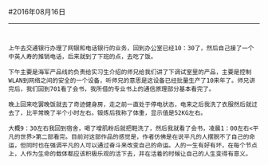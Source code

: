 #2016年08月16日
- - - - -
#
    上午去交通银行办理了网银和电话银行的业务，回到办公室已经10：30了，然后自己接了一个中英人寿的推销电话，后来就到了下班的点，去吃了饭。

    下午主要是海军产品线的负责给实习生介绍的师兄给我们讲了下调试室里的产品，主要是控制WLAN到网络之间的安全的一个设备，听师兄的意思是这设备已经批量生产了10来年了。师兄讲完后，我们回到701看了会书，我所借的专业书上的通信原理部分基本看完了。

    晚上回来吃罢晚饭就去了奇迹健身房，走之前一直处于停电状态，电来之后我洗了衣服然后就过去了，比平常晚了半个小时左右。锻炼后我称了体重，显示值是52KG左右。

    大概9：30左右我回到宿舍，喝了增肌粉后就把鞋洗了，然后我就看了会书，凌晨1：00左右<平凡的世界>第二部看完。目前对这部作品的感觉是，作者仿佛是在说平凡的人摆脱不了自己的命运，但同时也在强调平凡的人可以通过奋斗来改变自己的命运。人的一生有好有坏，在每个节点上，人作为生命的载体都应该积极乐观的活下去，并在活着的时候让自己的人生变得有意义。

    